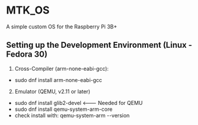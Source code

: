 # MTK_OS
A simple custom OS for the Raspberry Pi 3B+

## Setting up the Development Environment (Linux - Fedora 30)
1. Cross-Compiler (arm-none-eabi-gcc):
  - sudo dnf install arm-none-eabi-gcc

2. Emulator (QEMU, v2.11 or later)
  - sudo dnf install glib2-devel  <--- Needed for QEMU
  - sudo dnf install qemu-system-arm-core
  - check install with: qemu-system-arm --version
